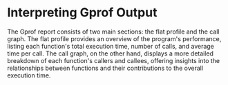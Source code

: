 # Interpreting Gprof Output

The Gprof report consists of two main sections: the flat profile and the call graph. The flat profile provides an overview of the program's performance, listing each function's total execution time, number of calls, and average time per call. The call graph, on the other hand, displays a more detailed breakdown of each function's callers and callees, offering insights into the relationships between functions and their contributions to the overall execution time.
